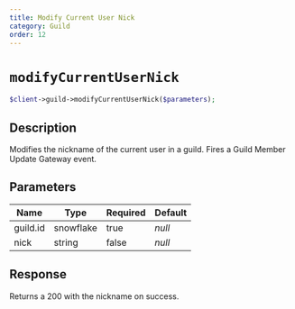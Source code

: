```yaml
---
title: Modify Current User Nick
category: Guild
order: 12
---
```


# `modifyCurrentUserNick`

```php
$client->guild->modifyCurrentUserNick($parameters);
```

## Description

Modifies the nickname of the current user in a guild.  Fires a Guild Member Update Gateway event.

## Parameters


Name | Type | Required | Default
--- | --- | --- | ---
guild.id | snowflake | true | *null*
nick | string | false | *null*

## Response

Returns a 200 with the nickname on success.

